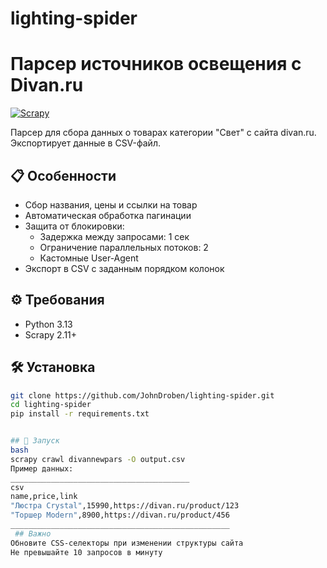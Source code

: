 # lighting-spider
# Парсер источников освещения с Divan.ru

[![Scrapy](https://img.shields.io/badge/Scrapy-2.11+-blue.svg)](https://scrapy.org/)

Парсер для сбора данных о товарах категории "Свет" с сайта divan.ru. Экспортирует данные в CSV-файл.

## 📋 Особенности
- Сбор названия, цены и ссылки на товар
- Автоматическая обработка пагинации
- Защита от блокировки:
  - Задержка между запросами: 1 сек
  - Ограничение параллельных потоков: 2
  - Кастомные User-Agent
- Экспорт в CSV с заданным порядком колонок

## ⚙️ Требования
- Python 3.13
- Scrapy 2.11+

## 🛠 Установка
```bash
git clone https://github.com/JohnDroben/lighting-spider.git
cd lighting-spider
pip install -r requirements.txt


## 🚀 Запуск
bash
scrapy crawl divannewpars -O output.csv
Пример данных:
________________________________________
csv
name,price,link
"Люстра Crystal",15990,https://divan.ru/product/123
"Торшер Modern",8900,https://divan.ru/product/456
_________________________________________________
 ## Важно
Обновите CSS-селекторы при изменении структуры сайта
Не превышайте 10 запросов в минуту

